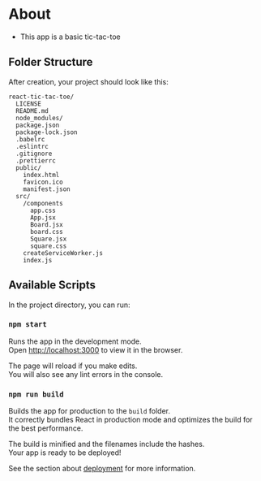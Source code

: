 # About

- This app is a basic tic-tac-toe

## Folder Structure

After creation, your project should look like this:

```
react-tic-tac-toe/
  LICENSE
  README.md
  node_modules/
  package.json
  package-lock.json
  .babelrc
  .eslintrc
  .gitignore
  .prettierrc
  public/
    index.html
    favicon.ico
    manifest.json
  src/
    /components
      app.css
      App.jsx
      Board.jsx
      board.css
      Square.jsx
      square.css
    createServiceWorker.js
    index.js
```

## Available Scripts

In the project directory, you can run:

### `npm start`

Runs the app in the development mode.<br>
Open [http://localhost:3000](http://localhost:3000) to view it in the browser.

The page will reload if you make edits.<br>
You will also see any lint errors in the console.

### `npm run build`

Builds the app for production to the `build` folder.<br>
It correctly bundles React in production mode and optimizes the build for the best performance.

The build is minified and the filenames include the hashes.<br>
Your app is ready to be deployed!

See the section about [deployment](#deployment) for more information.